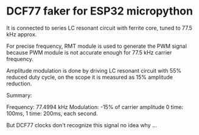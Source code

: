 # DCF77 faker for ESP32 micropython

It is connected to series LC resonant circuit
with ferrite core, tuned to 77.5 kHz approx.

For precise frequency, RMT module is used to
generate the PWM signal because PWM module is not
accurate enough for 77.5 kHz carrier frequency.

Amplitude modulation is done by driving LC resonant
circuit with 55% reduced duty cycle, on the scope it
is measured as 15% amplitude reduction.

Summary:

Frequency: 77.4994 kHz
Modulation: -15% of carrier amplitude
0 time: 100ms, 1 time: 200ms, each second.

But DCF77 clocks don't recognize this signal
no idea why ...
